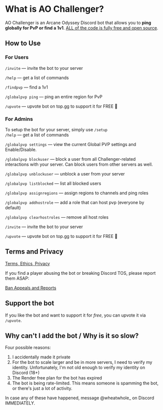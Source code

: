 # What is AO Challenger?

AO Challenger is an Arcane Odyssey Discord bot that allows you to **ping globally for PvP or find a 1v1**. [ALL of the code is fully free and open source](https://github.com/ciabidev/AO-Challenger).

## How to Use

### For Users
`/invite` — invite the bot to your server

`/help` — get a list of commands

`/findpvp` — find a 1v1

`/globalpvp ping` — ping an entire region for PvP

`/upvote` — upvote bot on top.gg to support it for FREE 💖 

### For Admins

To setup the bot for your server, simply use `/setup`  
`/help` — get a list of commands 

`/globalpvp settings` — view the current Global PVP settings and Enable/Disable.

`/globalpvp blockuser` — block a user from all Challenger-related interactions with your server. Can block users from other servers as well.

`/globalpvp unblockuser` — unblock a user from your server

`/globalpvp listblocked` — list all blocked users

`/globalpvp assignregions` — assign regions to channels and ping roles

`/globalpvp addhostrole` — add a role that can host pvp (everyone by default)

`/globalpvp clearhostroles` — remove all host roles

`/invite` — invite the bot to your server

`/upvote` — upvote bot on top.gg to support it for FREE 💖

## Terms and Privacy

[Terms, Ethics, Privacy](https://github.com/ciabidev/AO-Challenger/blob/main/TERMS.md)

If you find a player abusing the bot or breaking Discord TOS, please report them ASAP:

[Ban Appeals and Reports](https://tally.so/forms/3X6yqV)

## Support the bot
If you like the bot and want to support it for *free*, you can upvote it via `/upvote`.

## Why can't I add the bot / Why is it so slow?

Four possible reasons:
1. I accidentally made it private  
2. For the bot to scale larger and be in more servers, I need to verify my identity. Unfortunately, I'm not old enough to verify my identity on Discord (18+)
3. The Render free plan for the bot has expired
4. The bot is being rate-limited. This means someone is spamming the bot, or there's just a lot of activity.

In case any of these have happened, message @wheatwhole_ on Discord IMMEDIATELY.
